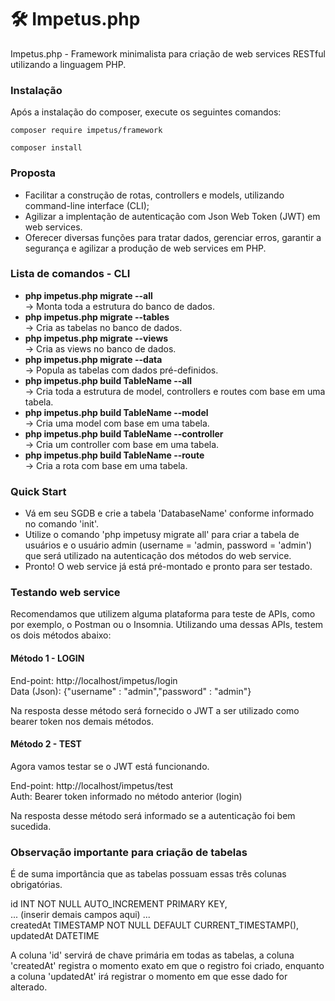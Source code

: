 # 🛠️ Impetus.php
Impetus.php - Framework minimalista para criação de web services RESTful utilizando a linguagem PHP.

### Instalação
Após a instalação do composer, execute os seguintes comandos:

```shell
composer require impetus/framework
```
```shell
composer install
```

### Proposta
- Facilitar a construção de rotas, controllers e models, utilizando command-line interface (CLI);
- Agilizar a implentação de autenticação com Json Web Token (JWT) em web services.
- Oferecer diversas funções para tratar dados, gerenciar erros, garantir a segurança e agilizar a produção de web services em PHP.

### Lista de comandos - CLI
- <b>php impetus.php migrate --all</b>
<br> -> Monta toda a estrutura do banco de dados.
- <b>php impetus.php migrate --tables</b>
<br> -> Cria as tabelas no banco de dados.
- <b>php impetus.php migrate --views</b>
<br> -> Cria as views no banco de dados.
- <b>php impetus.php migrate --data</b>
<br> -> Popula as tabelas com dados pré-definidos.
- <b>php impetus.php build TableName --all</b>
<br> -> Cria toda a estrutura de model, controllers e routes com base em uma tabela.
- <b>php impetus.php build TableName --model </b>
<br> -> Cria uma model com base em uma tabela.
- <b>php impetus.php build TableName --controller</b>
<br> -> Cria um controller com base em uma tabela.
- <b>php impetus.php build TableName --route</b>
<br> -> Cria a rota com base em uma tabela.

### Quick Start

- Vá em seu SGDB e crie a tabela 'DatabaseName' conforme informado no comando 'init'.
- Utilize o comando 'php impetusy migrate all' para criar a tabela de usuários e o usuário admin (username = 'admin, password = 'admin') que será utilizado na autenticação dos métodos do web service.
- Pronto! O web service já está pré-montado e pronto para ser testado.

### Testando web service

Recomendamos que utilizem alguma plataforma para teste de APIs, como por exemplo, o Postman ou o Insomnia.
Utilizando uma dessas APIs, testem os dois métodos abaixo:

#### Método 1 - LOGIN

End-point: http://localhost/impetus/login<br>
Data (Json): {"username" : "admin","password" : "admin"}

Na resposta desse método será fornecido o JWT a ser utilizado como bearer token nos demais métodos.

#### Método 2 - TEST

Agora vamos testar se o JWT está funcionando.

End-point: http://localhost/impetus/test<br>
Auth: Bearer token informado no método anterior (login)

Na resposta desse método será informado se a autenticação foi bem sucedida.

### Observação importante para criação de tabelas

É de suma importância que as tabelas possuam essas três colunas obrigatórias.

id INT NOT NULL AUTO_INCREMENT PRIMARY KEY,<br>
... (inserir demais campos aqui) ... <br>
createdAt TIMESTAMP NOT NULL DEFAULT CURRENT_TIMESTAMP(),<br>
updatedAt DATETIME<br>

A coluna 'id' servirá de chave primária em todas as tabelas, a coluna 'createdAt' registra o momento exato em que o registro foi criado, enquanto a coluna 'updatedAt' irá registrar o momento em que esse dado for alterado. 